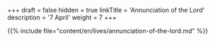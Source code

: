 +++
draft = false
hidden = true
linkTitle = 'Annunciation of the Lord'
description = '7 April'
weight = 7
+++

{{% include file="content/en/lives/annunciation-of-the-lord.md" %}}
